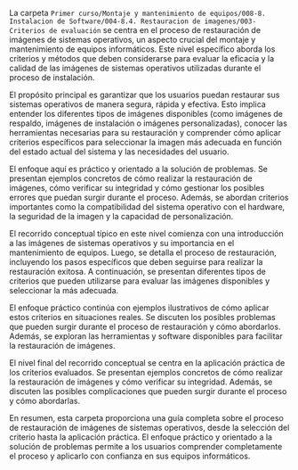 La carpeta `Primer curso/Montaje y mantenimiento de equipos/008-8. Instalacion de Software/004-8.4. Restauracion de imagenes/003-Criterios de evaluación` se centra en el proceso de restauración de imágenes de sistemas operativos, un aspecto crucial del montaje y mantenimiento de equipos informáticos. Este nivel específico aborda los criterios y métodos que deben considerarse para evaluar la eficacia y la calidad de las imágenes de sistemas operativos utilizadas durante el proceso de instalación.

El propósito principal es garantizar que los usuarios puedan restaurar sus sistemas operativos de manera segura, rápida y efectiva. Esto implica entender los diferentes tipos de imágenes disponibles (como imágenes de respaldo, imágenes de instalación o imágenes personalizadas), conocer las herramientas necesarias para su restauración y comprender cómo aplicar criterios específicos para seleccionar la imagen más adecuada en función del estado actual del sistema y las necesidades del usuario.

El enfoque aquí es práctico y orientado a la solución de problemas. Se presentan ejemplos concretos de cómo realizar la restauración de imágenes, cómo verificar su integridad y cómo gestionar los posibles errores que puedan surgir durante el proceso. Además, se abordan criterios importantes como la compatibilidad del sistema operativo con el hardware, la seguridad de la imagen y la capacidad de personalización.

El recorrido conceptual típico en este nivel comienza con una introducción a las imágenes de sistemas operativos y su importancia en el mantenimiento de equipos. Luego, se detalla el proceso de restauración, incluyendo los pasos específicos que deben seguirse para realizar la restauración exitosa. A continuación, se presentan diferentes tipos de criterios que pueden utilizarse para evaluar las imágenes disponibles y seleccionar la más adecuada.

El enfoque práctico continúa con ejemplos ilustrativos de cómo aplicar estos criterios en situaciones reales. Se discuten los posibles problemas que pueden surgir durante el proceso de restauración y cómo abordarlos. Además, se exploran las herramientas y software disponibles para facilitar la restauración de imágenes.

El nivel final del recorrido conceptual se centra en la aplicación práctica de los criterios evaluados. Se presentan ejemplos concretos de cómo realizar la restauración de imágenes y cómo verificar su integridad. Además, se discuten las posibles complicaciones que pueden surgir durante el proceso y cómo abordarlas.

En resumen, esta carpeta proporciona una guía completa sobre el proceso de restauración de imágenes de sistemas operativos, desde la selección del criterio hasta la aplicación práctica. El enfoque práctico y orientado a la solución de problemas permite a los usuarios comprender completamente el proceso y aplicarlo con confianza en sus equipos informáticos.
